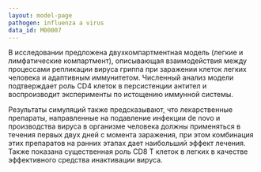 ```yaml
---
layout: model-page
pathogen: influenza a virus
data_id: M00007
---
```

В исследовании предложена двухкомпартментная модель (легкие и лимфатические компартмент), описывающая взаимодействия между процессами репликации вируса гриппа при заражении клеток легких человека и адаптивным иммунитетом. Численный анализ модели подтверждает роль CD4 клеток в персистенции антител и воспроизводит эксперименты по истощению иммунной системы. 


Результаты симуляций также предсказывают, что лекарственные препараты, направленные на подавление инфекции de novo и производства вируса в организме человека должны применяться в течения первых двух дней с момента заражения, при этом комбинация этих препаратов на ранних этапах дает наибольший эффект лечения. Также показана существенная роль CD8 Т клеток в легких в качестве эффективного средства инактивации вируса. 
